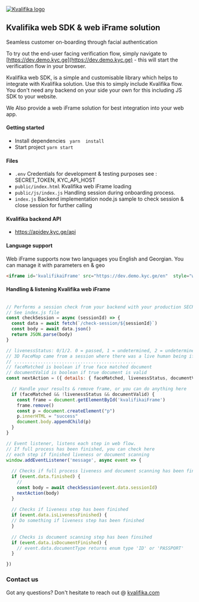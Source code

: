 
<p align="left">
  <a href="http://kvalifika.com/" target="blank"><img src="https://landen.imgix.net/bdgkclkkfohb/assets/6crsydul.png?w=244" alt="Kvalifika logo" /></a>
</p>


## Kvalifika web SDK & web iFrame solution

Seamless customer on-boarding through facial authentication

To try out the end-user facing verification flow, simply navigate to [https://dev.demo.kyc.ge](https://dev.demo.kyc.ge) - this will start the verification flow in your browser.

Kvalifika web SDK, is a simple and customisable library which helps to integrate with Kvalifika solution. 
Use this to simply include Kvalifika flow. You don't need any backend on your side your own for this including JS SDK to your website.

We Also provide a web iFrame solution for best integration into your web app.

#### Getting started

- Install dependencies ``` yarn  install```
- Start project ``` yarn start ```


#### Files

-  ```.env``` Credentials for development & testing purposes  see : SECRET_TOKEN, KYC_API_HOST
-  ```public/index.html``` Kvalifika web iFrame loading
-  ```public/js/index.js``` Handling session during onboarding process.
-  ```index.js``` Backend implementation node.js sample to check session & close session for further calling


#### Kvalifika backend API 

- https://apidev.kyc.ge/api

#### Language support

Web iFrame supports now two languages you English and Georgian.
You can manage it with parameters en & geo

```html 
<iframe id='kvalifikaiFrame' src="https://dev.demo.kyc.ge/en"  style="width: 100vw; height: 100vh" allow="camera" />
```
#### Handling & listening Kvalifika web iFrame


```javascript

// Performs a session check from your backend with your production SECRET_KEY
// See index.js file
const checkSession = async (sessionId) => {
  const data = await fetch(`/check-session/${sessionId}`)
  const body = await data.json()
  return JSON.parse(body)
}

// livenessStatus: 0/1/2. 0 = passed, 1 = undetermined, 2 = undetermined. 
// 3D FaceMap came from a session where there was a live human being if and only if the livenessStatus is 0.
// ..............................................
// faceMatched is boolean if true face matched document
// documentValid is boolean if true document is valid
const nextAction = ({ details: { faceMatched, livenessStatus, documentValid } }) => {

  // Handle your results & remove frame, or you can do anything here
  if (faceMatched && !livenessStatus && documentValid) {
    const frame = document.getElementById('kvalifikaiFrame')
    frame.remove()
    const p = document.createElement("p")
    p.innerHTML = "success"
    document.body.appendChild(p)
  }
}

// Event listener, listens each step in web flow. 
// If full process has been finished, you can check here 
// each step if finished liveness or document scanning
window.addEventListener('message', async event => {
  
  // Checks if full process liveness and document scanning has been finished
  if (event.data.finished) {
    // 
    const body = await checkSession(event.data.sessionId)
    nextAction(body)
  }
  
  // Checks if liveness step has been finished
  if (event.data.isLivenessFinished) {
  // Do something if liveness step has been finished
  }
  
  // Checks is document scanning step has been finsihed
  if (event.data.isDocumentFinished) {
    // event.data.documentType returns enum type 'ID' or 'PASSPORT'
  }

})
```


### Contact us

Got any questions? Don't hesitate to reach out @ [kvalifika.com](https://kvalifika.com)